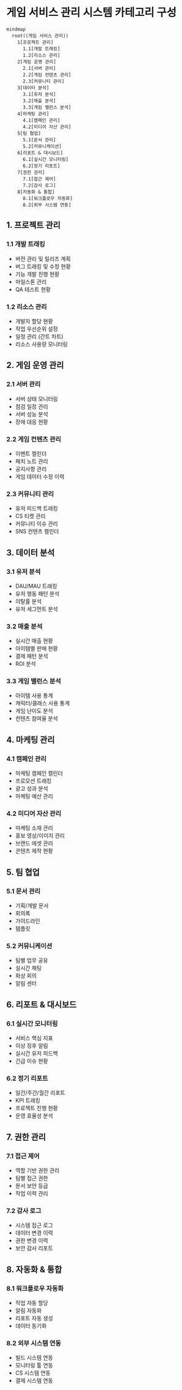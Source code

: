# 게임 서비스 관리 시스템 카테고리 구성

```mermaid
mindmap
  root((게임 서비스 관리))
    1[프로젝트 관리]
      1.1[개발 트래킹]
      1.2[리소스 관리]
    2[게임 운영 관리]
      2.1[서버 관리]
      2.2[게임 컨텐츠 관리]
      2.3[커뮤니티 관리]
    3[데이터 분석]
      3.1[유저 분석]
      3.2[매출 분석]
      3.3[게임 밸런스 분석]
    4[마케팅 관리]
      4.1[캠페인 관리]
      4.2[미디어 자산 관리]
    5[팀 협업]
      5.1[문서 관리]
      5.2[커뮤니케이션]
    6[리포트 & 대시보드]
      6.1[실시간 모니터링]
      6.2[정기 리포트]
    7[권한 관리]
      7.1[접근 제어]
      7.2[감사 로그]
    8[자동화 & 통합]
      8.1[워크플로우 자동화]
      8.2[외부 시스템 연동]
```

## 1. 프로젝트 관리
### 1.1 개발 트래킹
- 버전 관리 및 릴리즈 계획
- 버그 트래킹 및 수정 현황
- 기능 개발 진행 현황
- 마일스톤 관리
- QA 테스트 현황

### 1.2 리소스 관리
- 개발자 할당 현황
- 작업 우선순위 설정
- 일정 관리 (간트 차트)
- 리소스 사용량 모니터링

## 2. 게임 운영 관리
### 2.1 서버 관리
- 서버 상태 모니터링
- 점검 일정 관리
- 서버 성능 분석
- 장애 대응 현황

### 2.2 게임 컨텐츠 관리
- 이벤트 캘린더
- 패치 노트 관리
- 공지사항 관리
- 게임 데이터 수정 이력

### 2.3 커뮤니티 관리
- 유저 피드백 트래킹
- CS 티켓 관리
- 커뮤니티 이슈 관리
- SNS 컨텐츠 캘린더

## 3. 데이터 분석
### 3.1 유저 분석
- DAU/MAU 트래킹
- 유저 행동 패턴 분석
- 이탈률 분석
- 유저 세그먼트 분석

### 3.2 매출 분석
- 실시간 매출 현황
- 아이템별 판매 현황
- 결제 패턴 분석
- ROI 분석

### 3.3 게임 밸런스 분석
- 아이템 사용 통계
- 캐릭터/클래스 사용 통계
- 게임 난이도 분석
- 컨텐츠 참여율 분석

## 4. 마케팅 관리
### 4.1 캠페인 관리
- 마케팅 캠페인 캘린더
- 프로모션 트래킹
- 광고 성과 분석
- 마케팅 예산 관리

### 4.2 미디어 자산 관리
- 마케팅 소재 관리
- 홍보 영상/이미지 관리
- 브랜드 에셋 관리
- 콘텐츠 제작 현황

## 5. 팀 협업
### 5.1 문서 관리
- 기획/개발 문서
- 회의록
- 가이드라인
- 템플릿

### 5.2 커뮤니케이션
- 팀별 업무 공유
- 실시간 채팅
- 화상 회의
- 알림 센터

## 6. 리포트 & 대시보드
### 6.1 실시간 모니터링
- 서비스 핵심 지표
- 이상 징후 알림
- 실시간 유저 피드백
- 긴급 이슈 현황

### 6.2 정기 리포트
- 일간/주간/월간 리포트
- KPI 트래킹
- 프로젝트 진행 현황
- 운영 효율성 분석

## 7. 권한 관리
### 7.1 접근 제어
- 역할 기반 권한 관리
- 팀별 접근 권한
- 문서 보안 등급
- 작업 이력 관리

### 7.2 감사 로그
- 시스템 접근 로그
- 데이터 변경 이력
- 권한 변경 이력
- 보안 감사 리포트

## 8. 자동화 & 통합
### 8.1 워크플로우 자동화
- 작업 자동 할당
- 알림 자동화
- 리포트 자동 생성
- 데이터 동기화

### 8.2 외부 시스템 연동
- 빌드 시스템 연동
- 모니터링 툴 연동
- CS 시스템 연동
- 결제 시스템 연동 